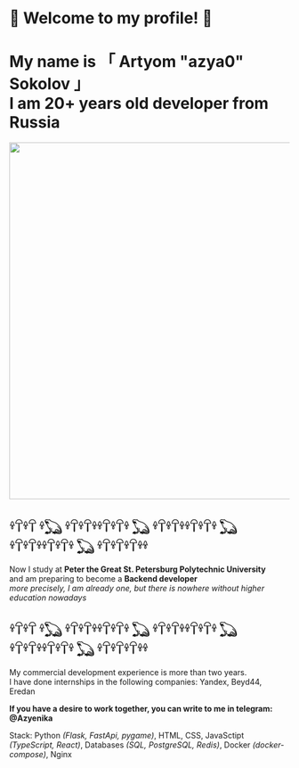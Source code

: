 # 💚 Welcome to my profile! 🐸

# My name is 「 Artyom "azya0" Sokolov 」 <br> I am 20+ years old developer from Russia 

<img width=640 src="https://sun6-21.userapi.com/impg/o414_dEKG_I1T20x8noAJ7TrP3xLcJShmqC6NA/T0l2kgdrccY.jpg?size=1125x543&quality=96&sign=114c59f6050906ed1736eb0e0d8d411a&c_uniq_tag=ykW7wE4j9PFRnUXk9Rq6_LU73BEC8VaYxunVMngv14U&type=album"/>

## 𓍊𓋼𓍊𓋼 𓍊𓆏 𓍊𓋼𓍊𓋼𓍊𓍊𓋼𓍊𓋼𓍊 𓆏 𓍊𓋼𓍊𓋼𓍊𓍊𓋼𓍊𓋼𓍊 𓆏 𓍊𓋼𓍊𓋼𓍊𓍊𓋼𓍊𓋼𓍊 𓆏 𓍊𓋼𓍊𓋼𓍊𓋼𓍊𓍊 <br>
Now I study at **Peter the Great St. Petersburg Polytechnic University** <br> and am preparing to become a **Backend developer** <br>
*more precisely, I am already one, but there is nowhere without higher education nowadays*

## 𓍊𓋼𓍊𓋼 𓍊𓆏 𓍊𓋼𓍊𓋼𓍊𓍊𓋼𓍊𓋼𓍊 𓆏 𓍊𓋼𓍊𓋼𓍊𓍊𓋼𓍊𓋼𓍊 𓆏 𓍊𓋼𓍊𓋼𓍊𓍊𓋼𓍊𓋼𓍊 𓆏 𓍊𓋼𓍊𓋼𓍊𓋼𓍊𓍊 <br> 
My commercial development experience is more than two years. <br> I have done internships in the following companies: Yandex, Beyd44, Eredan

**If you have a desire to work together, you can write to me in telegram: @Azyenika**

Stack: Python *(Flask, FastApi, pygame)*, HTML, CSS, JavaSctipt *(TypeScript, React)*, Databases *(SQL, PostgreSQL, Redis)*, Docker *(docker-compose)*, Nginx
